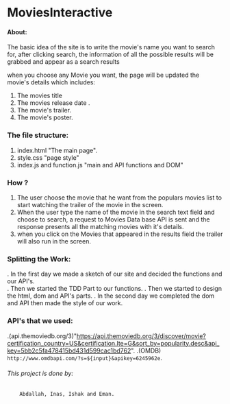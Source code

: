 # MoviesInteractive

#### About:
The basic idea of the site is to write the movie's name you want to search for,
after clicking search, the information of all the possible results will be grabbed and
appear as a search results

when you choose any Movie you want, the page will be updated the movie's details which includes:
  1. The movies title
  2. The movies release date .
  3. The movie's trailer.
  4. The movie's poster.


### The file structure:
1. index.html "The main page".
2. style.css "page style"
3. index.js and function.js "main and API functions and DOM"

### How ?
1. The user choose the movie that he want from the populars movies list to start watching the trailer of the movie in the screen.
2. When the user type the name of the movie in the search text field and choose to search, a request to Movies Data base API is sent and the response presents all the matching movies with it's details.
3. when you click on the Movies that appeared in the results field the trailer will also run in the screen.

### Splitting the Work:
   . In the first day we made a sketch of our site and decided the functions and our API's.   
   . Then we started the TDD Part to our functions.
   . Then we started to design the html, dom and API's parts.
   . In the second day we completed the dom and API then made the style of our work.

### API's that we used:
  .(api.themoviedb.org/3)"https://api.themoviedb.org/3/discover/movie?certification_country=US&certification.lte=G&sort_by=popularity.desc&api_key=5bb2c5fa478415bd431d599cac1bd762".
  .(OMDB) `http://www.omdbapi.com/?s=${input}&apikey=6245962e`.


###### This project is done by:
        Abdallah, Inas, Ishak and Eman.
